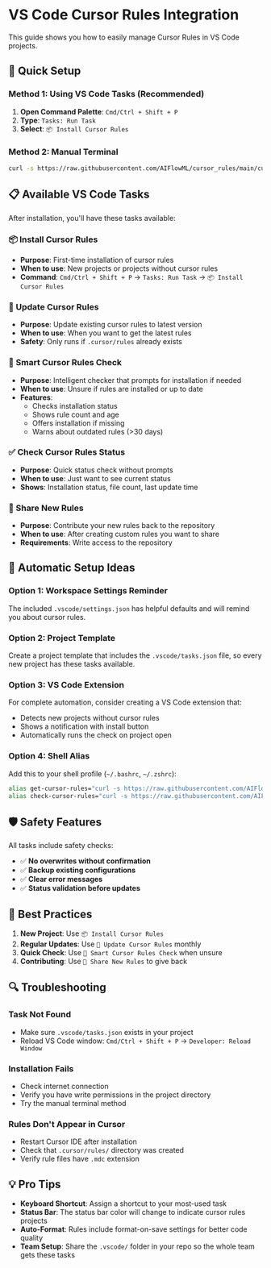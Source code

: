 # VS Code Cursor Rules Integration

This guide shows you how to easily manage Cursor Rules in VS Code projects.

## 🚀 Quick Setup

### Method 1: Using VS Code Tasks (Recommended)

1. **Open Command Palette**: `Cmd/Ctrl + Shift + P`
2. **Type**: `Tasks: Run Task`
3. **Select**: `📦 Install Cursor Rules`

### Method 2: Manual Terminal

```bash
curl -s https://raw.githubusercontent.com/AIFlowML/cursor_rules/main/cursor.sh | bash
```

## 📋 Available VS Code Tasks

After installation, you'll have these tasks available:

### 📦 Install Cursor Rules
- **Purpose**: First-time installation of cursor rules
- **When to use**: New projects or projects without cursor rules
- **Command**: `Cmd/Ctrl + Shift + P` → `Tasks: Run Task` → `📦 Install Cursor Rules`

### 🔄 Update Cursor Rules  
- **Purpose**: Update existing cursor rules to latest version
- **When to use**: When you want to get the latest rules
- **Safety**: Only runs if `.cursor/rules` already exists

### 🧠 Smart Cursor Rules Check
- **Purpose**: Intelligent checker that prompts for installation if needed
- **When to use**: Unsure if rules are installed or up to date
- **Features**: 
  - Checks installation status
  - Shows rule count and age
  - Offers installation if missing
  - Warns about outdated rules (>30 days)

### ✅ Check Cursor Rules Status
- **Purpose**: Quick status check without prompts
- **When to use**: Just want to see current status
- **Shows**: Installation status, file count, last update time

### 🚀 Share New Rules
- **Purpose**: Contribute your new rules back to the repository
- **When to use**: After creating custom rules you want to share
- **Requirements**: Write access to the repository

## 🔧 Automatic Setup Ideas

### Option 1: Workspace Settings Reminder
The included `.vscode/settings.json` has helpful defaults and will remind you about cursor rules.

### Option 2: Project Template
Create a project template that includes the `.vscode/tasks.json` file, so every new project has these tasks available.

### Option 3: VS Code Extension
For complete automation, consider creating a VS Code extension that:
- Detects new projects without cursor rules
- Shows a notification with install button
- Automatically runs the check on project open

### Option 4: Shell Alias
Add this to your shell profile (`~/.bashrc`, `~/.zshrc`):

```bash
alias get-cursor-rules="curl -s https://raw.githubusercontent.com/AIFlowML/cursor_rules/main/cursor.sh | bash"
alias check-cursor-rules="curl -s https://raw.githubusercontent.com/AIFlowML/cursor_rules/main/check_cursor_rules.sh | bash"
```

## 🛡️ Safety Features

All tasks include safety checks:
- ✅ **No overwrites without confirmation**
- ✅ **Backup existing configurations**  
- ✅ **Clear error messages**
- ✅ **Status validation before updates**

## 🎯 Best Practices

1. **New Project**: Use `📦 Install Cursor Rules`
2. **Regular Updates**: Use `🔄 Update Cursor Rules` monthly
3. **Quick Check**: Use `🧠 Smart Cursor Rules Check` when unsure
4. **Contributing**: Use `🚀 Share New Rules` to give back

## 🔍 Troubleshooting

### Task Not Found
- Make sure `.vscode/tasks.json` exists in your project
- Reload VS Code window: `Cmd/Ctrl + Shift + P` → `Developer: Reload Window`

### Installation Fails
- Check internet connection
- Verify you have write permissions in the project directory
- Try the manual terminal method

### Rules Don't Appear in Cursor
- Restart Cursor IDE after installation
- Check that `.cursor/rules/` directory was created
- Verify rule files have `.mdc` extension

## 💡 Pro Tips

- **Keyboard Shortcut**: Assign a shortcut to your most-used task
- **Status Bar**: The status bar color will change to indicate cursor rules projects
- **Auto-Format**: Rules include format-on-save settings for better code quality
- **Team Setup**: Share the `.vscode/` folder in your repo so the whole team gets these tasks 